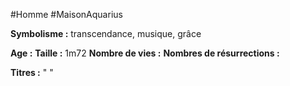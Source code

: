 #Homme #MaisonAquarius 

**Symbolisme :** transcendance, musique, grâce 

**Age :**
**Taille :** 1m72
**Nombre de vies :**
**Nombres de résurrections :**

**Titres :** 
"
"

